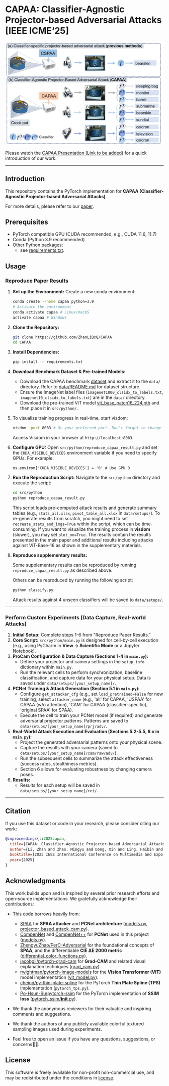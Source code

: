 # CAPAA: Classifier-Agnostic Projector-based Adversarial Attacks [IEEE ICME‘25]

<p align="center">
  <img src='doc/teaser.png' alt="CAPAA Teaser Image">
</p>

Please watch the [CAPAA Presentation (Link to be added)][8] for a quick introduction of our work.

---
## Introduction

This repository contains the PyTorch implementation for **CAPAA (Classifier-Agnostic Projector-based Adversarial Attacks)**.

For more details, please refer to our [paper][1].

## Prerequisites

* PyTorch compatible GPU (CUDA recommended, e.g., CUDA 11.6, 11.7)
* Conda (Python 3.9 recommended)
* Other Python packages:
    * see [requirements.txt](./requirements.txt).

## Usage

### Reproduce Paper Results

1.  **Set up the Environment:**
    Create a new conda environment:
    ```bash
    conda create --name capaa python=3.9
    # Activate the environment
    conda activate capaa # Linux/macOS
    activate capaa # Windows
    ```

2.  **Clone the Repository:**
    ```bash
    git clone https://github.com/ZhanLiQxQ/CAPAA
    cd CAPAA 
    ```

3.  **Install Dependencies:**
    
    ```bash
    pip install -r requirements.txt
    ```


4. **Download Benchmark Dataset & Pre-trained Models:**
    * Download the CAPAA benchmark [dataset][3] and extract it to the `data/` directory. Refer to [data/README.md](data/README.md) for dataset structure.
    * Ensure the ImageNet label files (`imagenet1000_clsidx_to_labels.txt`, `imagenet10_clsidx_to_labels.txt`) are in the `data/` directory.
    * Download the pre-trained ViT model [vit_base_patch16_224.pth][vit-path] and then place it in `src/python/`.

5. To visualize training progress in real-time, start visdom:
    ```bash
    visdom -port 8083 # Or your preferred port. Don't forget to change the port in 'src/python/utils.py'.
    ```
    Access Visdom in your browser at `http://localhost:8083`.

6. **Configure GPU:**
    Open `src/python/reproduce_capaa_result.py` and set the `CUDA_VISIBLE_DEVICES` environment variable if you need to specify GPUs. For example:
    ```
    os.environ['CUDA_VISIBLE_DEVICES'] = '0' # Use GPU 0
    ```

7. **Run the Reproduction Script:**
    Navigate to the `src/python` directory and execute the script:
    ```bash
    cd src/python
    python reproduce_capaa_result.py
    ```
    This script loads pre-computed attack results and generate summary tables (e.g., `stats_all.xlsx`, `pivot_table_all.xlsx` in `data/setups/`). To re-generate results from scratch, you might need to set `recreate_stats_and_imgs=True` within the script, which can be time-consuming.
    If you want to visualize the training process in **visdom** (slower), you may set `plot_on=True`.
    The results contain the results presented in the main paper and additional results including attacks against ViT-Base-16 as shown in the supplementary materials.
8. **Reproduce supplementary results:**
    
    Some supplementary results can be reproduced by running `reproduce_capaa_result.py` as described above. 
    
    Others can be reproduced by running the following script:
    ```bash
    python classify.py
    ```
    Attack results against 4 unseen classifiers will be saved to `data/setups/`.

---

### Perform Custom Experiments (Data Capture, Real-world Attacks)

1. **Initial Setup:** Complete steps 1-6 from "Reproduce Paper Results."
2. **Core Script:** `src/python/main.py` is designed for cell-by-cell execution (e.g., using PyCharm in **View -> Scientific Mode** or a Jupyter Notebook).
3. **ProCam Configuration & Data Capture (Sections 1-4 in `main.py`):**
    * Define your projector and camera settings in the `setup_info` dictionary within `main.py`.
    * Run the relevant cells to perform synchronization, baseline classification, and capture data for your physical setup. Data is saved under `data/setups/[your_setup_name]/`.
4. **PCNet Training & Attack Generation (Section 5.1 in `main.py`):**
    * Configure `get_attacker_cfg` (e.g., set `load_pretrained=False` for new training, select `attacker_name` (e.g., 'all' for CAPAA, 'USPAA' for CAPAA (w/o attention), 'CAM' for CAPAA (classifier-specific), 'original SPAA' for SPAA).
    * Execute the cell to train your PCNet model (if required) and generate adversarial projector patterns. Patterns are saved to `data/setups/[your_setup_name]/prj/adv/`.
5. **Real-World Attack Execution and Evaluation (Sections 5.2-5.5, 6.x in `main.py`):**
   * Project the generated adversarial patterns onto your physical scene.
   * Capture the results with your camera (saved to `data/setups/[your_setup_name]/cam/raw/adv/`).
   * Run the subsequent cells to summarize the attack effectiveness (success rates, stealthiness metrics).
   * Section 6 allows for evaluating robustness by changing camera poses.
6. **Results:**
   * Results for each setup will be saved in `data/setups/[your_setup_name]/ret/`.
---

## Citation

If you use this dataset or code in your research, please consider citing our work:

```bibtex
@inproceedings{li2025capaa,
  title={CAPAA: Classifier-Agnostic Projector-based Adversarial Attacks},
  author={Li, Zhan and Zhao, Mingyu and Dong, Xin and Ling, Haibin and Huang, Bingyao},
  booktitle={2025 IEEE International Conference on Multimedia and Expo (ICME)},
  year={2025}
}
```

## Acknowledgments

This work builds upon and is inspired by several prior research efforts and open-source implementations. We gratefully acknowledge their contributions:

- This code borrows heavily from:
  - [SPAA][spaa-repo] for **SPAA attacker** and **PCNet architecture** ([models.py](src/python/models.py), [projector_based_attack_cam.py](src/python/projector_based_attack_cam.py)).
  - [CompenNet][5] and [CompenNet++][4] for **PCNet** used in this project ([models.py](src/python/models.py)).
  - [ZhengyuZhao/PerC-Adversarial][7] for the foundational concepts of **SPAA**, and the differentiable **CIE ΔE 2000 metric** ([differential_color_functions.py](src/python/differential_color_functions.py)).
  - [jacobgil/pytorch-grad-cam][cam-repo] for **Grad-CAM** and related visual explanation techniques ([grad_cam.py](src/python/grad_cam.py)).
  - [rwightman/pytorch-image-models][vit-repo] for the **Vision Transformer (ViT)** model implementation ([vit_model.py](src/python/vit_model.py)).
  - [cheind/py-thin-plate-spline][9] for the PyTorch **Thin Plate Spline (TPS)** implementation (`pytorch_tps.py`).
  - [Po-Hsun-Su/pytorch-ssim][10] for the PyTorch implementation of **SSIM loss** ([pytorch_ssim/__init__.py](src/python/pytorch_ssim/__init__.py)).

- We thank the anonymous reviewers for their valuable and inspiring comments and suggestions.
- We thank the authors of any publicly available colorful textured sampling images used during experiments.
- Feel free to open an issue if you have any questions, suggestions, or concerns🥺🥹.

## License

This software is freely available for non-profit non-commercial use, and may be redistributed under the conditions in [license](LICENSE).


[1]: https://arxiv.org/pdf/2506.00978
[2]: https://drive.google.com/file/d/1FJgo1BUKG4ZBnns2avBONlKnpIB2Hh0J/view?usp=sharing
[3]: https://drive.google.com/file/d/1FbRw2OJJCruudPMaNzB4NouV8bJHXhPu/view?usp=sharing
[8]: # (Link to Your CAPAA Presentation Video, e.g., https://youtube.com/your_video_id)
[spaa-repo]: https://github.com/BingyaoHuang/SPAA
[4]: https://github.com/BingyaoHuang/CompenNet-plusplus
[5]: https://github.com/BingyaoHuang/CompenNet
[7]: https://github.com/ZhengyuZhao/PerC-Adversarial
[9]: https://github.com/cheind/py-thin-plate-spline
[10]: https://github.com/Po-Hsun-Su/pytorch-ssim
[cam-repo]: https://github.com/jacobgil/pytorch-grad-cam
[vit-repo]: https://github.com/rwightman/pytorch-image-models
[vit-path]: https://drive.google.com/file/d/11H821aPhkHKgeZbUuJGhKsuSLJ5z8u0h/view?usp=sharing
